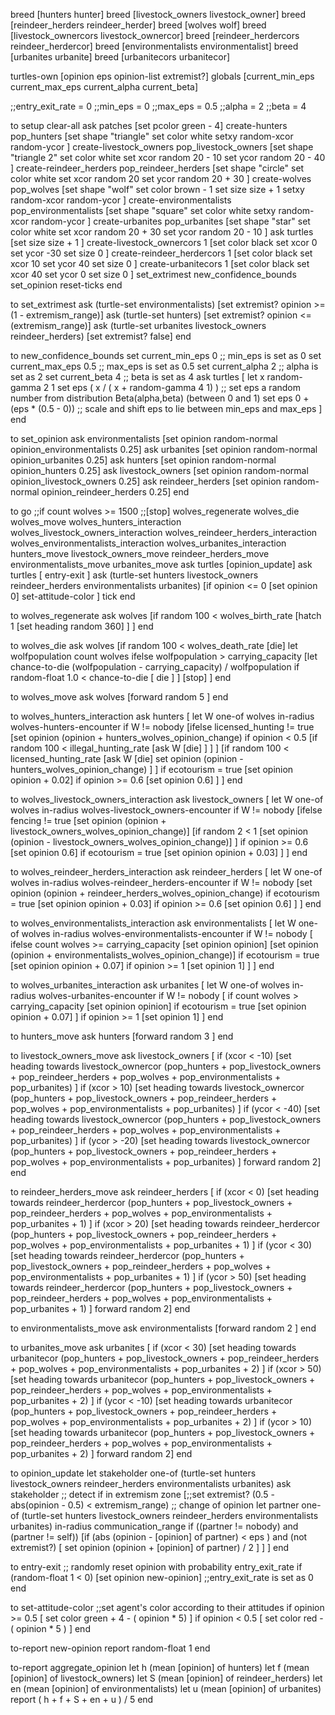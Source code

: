 breed [hunters hunter]
breed [livestock_owners livestock_owner]
breed [reindeer_herders reindeer_herder]
breed [wolves wolf]
breed [livestock_ownercors livestock_ownercor]
breed [reindeer_herdercors reindeer_herdercor]
breed [environmentalists environmentalist]
breed [urbanites urbanite]
breed [urbanitecors urbanitecor]



turtles-own [opinion eps opinion-list extremist?]
globals [current_min_eps current_max_eps current_alpha current_beta]

;;entry_exit_rate = 0
;;min_eps = 0
;;max_eps = 0.5
;;alpha = 2
;;beta = 4




to setup
  clear-all
  ask patches
  [set pcolor green - 4]
  create-hunters pop_hunters
  [set shape "triangle"
    set color white
    setxy random-xcor random-ycor
   ]
  create-livestock_owners pop_livestock_owners
  [set shape "triangle 2"
    set color white
    set xcor random 20 - 10
    set ycor random 20 - 40
  ]
  create-reindeer_herders pop_reindeer_herders
  [set shape "circle"
    set color white
    set xcor random 20
    set ycor random 20 + 30
  ]
  create-wolves pop_wolves
  [set shape "wolf"
   set color brown - 1
   set size size + 1
   setxy random-xcor random-ycor
    ]
  create-environmentalists pop_environmentalists
  [set shape "square"
    set color white
    setxy random-xcor random-ycor
  ]
  create-urbanites pop_urbanites
  [set shape "star"
    set color white
    set xcor random 20 + 30
    set ycor random 20 - 10
  ]
  ask turtles
  [set size size + 1
  ]
  create-livestock_ownercors 1
  [set color black
    set xcor 0
    set ycor -30
    set size 0
  ]
  create-reindeer_herdercors 1
  [set color black
    set xcor 10
    set ycor 40
    set size 0
  ]
  create-urbanitecors 1
  [set color black
    set xcor 40
    set ycor 0
    set size 0
  ]
  set_extrimest
  new_confidence_bounds
  set_opinion
  reset-ticks
end

to set_extrimest
  ask (turtle-set environmentalists)
    [set extremist? opinion >= (1 - extremism_range)]
  ask (turtle-set hunters)
    [set extremist? opinion <= (extremism_range)]
  ask (turtle-set urbanites livestock_owners reindeer_herders)
    [set extremist? false]
end

to new_confidence_bounds
  set current_min_eps 0  ;; min_eps is set as 0
  set current_max_eps 0.5  ;; max_eps is set as 0.5
  set current_alpha 2  ;; alpha is set as 2
  set current_beta 4  ;; beta is set as 4
  ask turtles [
    let x random-gamma 2 1
    set eps ( x / ( x + random-gamma 4 1) ) ;; set eps a random number from distribution Beta(alpha,beta) (between 0 and 1)
    set eps 0 + (eps * (0.5 - 0)) ;; scale and shift eps to lie between min_eps and max_eps
    ]
end

to set_opinion
  ask environmentalists
    [set opinion random-normal opinion_environmentalists 0.25]
  ask urbanites
    [set opinion random-normal opinion_urbanites 0.25]
  ask hunters
    [set opinion random-normal opinion_hunters 0.25]
  ask livestock_owners
    [set opinion random-normal opinion_livestock_owners 0.25]
  ask reindeer_herders
    [set opinion random-normal opinion_reindeer_herders 0.25]
end



to go
  ;;if count wolves >= 1500
    ;;[stop]
  wolves_regenerate
  wolves_die
  wolves_move
  wolves_hunters_interaction
  wolves_livestock_owners_interaction
  wolves_reindeer_herders_interaction
  wolves_environmentalists_interaction
  wolves_urbanites_interaction
  hunters_move
  livestock_owners_move
  reindeer_herders_move
  environmentalists_move
  urbanites_move
  ask turtles [opinion_update]
  ask turtles [ entry-exit ]
  ask (turtle-set hunters livestock_owners reindeer_herders environmentalists urbanites)
    [if opinion <= 0
       [set opinion 0]
     set-attitude-color
    ]
  tick
end

to wolves_regenerate
  ask wolves
   [if random 100 < wolves_birth_rate
     [hatch 1
       [set heading random 360]
     ]
   ]
end

to wolves_die
  ask wolves
    [if random 100 < wolves_death_rate
      [die]
      let wolfpopulation count wolves
     ifelse wolfpopulation > carrying_capacity
     [let chance-to-die (wolfpopulation - carrying_capacity) / wolfpopulation
     if random-float 1.0 < chance-to-die
      [ die ]
     ]
      [stop]
    ]
end

to wolves_move
  ask wolves
  [forward random 5
  ]
end

to wolves_hunters_interaction
  ask hunters
  [
    let W one-of wolves in-radius wolves-hunters-encounter
    if W != nobody
        [ifelse licensed_hunting != true
           [set opinion (opinion + hunters_wolves_opinion_change)
            if opinion < 0.5
                [if random 100 < illegal_hunting_rate
                 [ask W [die]
                 ]
                ]
            ]
            [if random 100 < licensed_hunting_rate
                  [ask W [die]
                   set opinion (opinion - hunters_wolves_opinion_change)
                  ]
             ]
         if ecotourism = true
            [set opinion opinion + 0.02]
         if opinion >= 0.6
           [set opinion 0.6]
        ]
  ]
end

to wolves_livestock_owners_interaction
  ask livestock_owners
  [
    let W one-of wolves in-radius wolves-livestock_owners-encounter
    if W != nobody
       [ifelse fencing != true
             [set opinion (opinion + livestock_owners_wolves_opinion_change)]
             [if random 2 < 1
                 [set opinion (opinion - livestock_owners_wolves_opinion_change)]
             ]
        if opinion >= 0.6
             [set opinion 0.6]
        if ecotourism = true
             [set opinion opinion + 0.03]
        ]
  ]
end

to wolves_reindeer_herders_interaction
  ask reindeer_herders
  [
    let W one-of wolves in-radius wolves-reindeer_herders-encounter
    if W != nobody
    [set opinion (opinion + reindeer_herders_wolves_opinion_change)
     if ecotourism = true
          [set opinion opinion + 0.03]
     if opinion >= 0.6
         [set opinion 0.6]
    ]
  ]
end

to wolves_environmentalists_interaction
  ask environmentalists
  [
    let W one-of wolves in-radius wolves-environmentalists-encounter
    if W != nobody
    [
      ifelse count wolves >= carrying_capacity
         [set opinion opinion]
         [set opinion (opinion + environmentalists_wolves_opinion_change)]
      if ecotourism = true
         [set opinion opinion + 0.07]
      if opinion >= 1
         [set opinion 1]
    ]
  ]
end

to wolves_urbanites_interaction
  ask urbanites
  [
    let W one-of wolves in-radius wolves-urbanites-encounter
    if W != nobody
    [
      if count wolves > carrying_capacity
        [set opinion opinion]
      if ecotourism = true
        [set opinion opinion + 0.07]
    ]
    if opinion >= 1
          [set opinion 1]
  ]
end

to hunters_move
  ask hunters
  [forward random 3
  ]
end

to livestock_owners_move
  ask livestock_owners
  [
    if (xcor < -10)
    [set heading towards livestock_ownercor (pop_hunters + pop_livestock_owners + pop_reindeer_herders + pop_wolves + pop_environmentalists + pop_urbanites)
        ]
    if (xcor > 10)
    [set heading towards livestock_ownercor (pop_hunters + pop_livestock_owners + pop_reindeer_herders + pop_wolves + pop_environmentalists + pop_urbanites)
        ]
    if (ycor < -40)
    [set heading towards livestock_ownercor (pop_hunters + pop_livestock_owners + pop_reindeer_herders + pop_wolves + pop_environmentalists + pop_urbanites)
        ]
    if (ycor > -20)
    [set heading towards livestock_ownercor (pop_hunters + pop_livestock_owners + pop_reindeer_herders + pop_wolves + pop_environmentalists + pop_urbanites)
        ]
    forward random 2]
end

to reindeer_herders_move
  ask reindeer_herders
  [
    if (xcor < 0)
    [set heading towards reindeer_herdercor (pop_hunters + pop_livestock_owners + pop_reindeer_herders + pop_wolves + pop_environmentalists + pop_urbanites + 1)
        ]
    if (xcor > 20)
    [set heading towards reindeer_herdercor (pop_hunters + pop_livestock_owners + pop_reindeer_herders + pop_wolves + pop_environmentalists + pop_urbanites + 1)
        ]
    if (ycor < 30)
    [set heading towards reindeer_herdercor (pop_hunters + pop_livestock_owners + pop_reindeer_herders + pop_wolves + pop_environmentalists + pop_urbanites + 1)
        ]
    if (ycor > 50)
      [set heading towards reindeer_herdercor (pop_hunters + pop_livestock_owners + pop_reindeer_herders + pop_wolves + pop_environmentalists + pop_urbanites + 1)
        ]
    forward random 2]
end

to environmentalists_move
  ask environmentalists
  [forward random 2
  ]
end

to urbanites_move
  ask urbanites
  [
    if (xcor < 30)
    [set heading towards urbanitecor (pop_hunters + pop_livestock_owners + pop_reindeer_herders + pop_wolves + pop_environmentalists + pop_urbanites + 2)
        ]
    if (xcor > 50)
    [set heading towards urbanitecor (pop_hunters + pop_livestock_owners + pop_reindeer_herders + pop_wolves + pop_environmentalists + pop_urbanites + 2)
        ]
    if (ycor < -10)
    [set heading towards urbanitecor (pop_hunters + pop_livestock_owners + pop_reindeer_herders + pop_wolves + pop_environmentalists + pop_urbanites + 2)
        ]
    if (ycor > 10)
      [set heading towards urbanitecor (pop_hunters + pop_livestock_owners + pop_reindeer_herders + pop_wolves + pop_environmentalists + pop_urbanites + 2)
        ]
    forward random 2]
end

to opinion_update
  let stakeholder one-of (turtle-set hunters livestock_owners reindeer_herders environmentalists urbanites)
  ask stakeholder
  ;; detect if in extremism zone
  [;;set extremist? (0.5 - abs(opinion - 0.5) < extremism_range)
  ;; change of opinion
  let partner one-of (turtle-set hunters livestock_owners reindeer_herders environmentalists urbanites) in-radius communication_range
  if ((partner != nobody) and (partner != self))
   [if (abs (opinion - [opinion] of partner) < eps ) and (not extremist?) [
     set opinion (opinion + [opinion] of partner) / 2
   ]
   ]
  ]
end

to entry-exit
  ;; randomly reset opinion with probability entry_exit_rate
  if (random-float 1 < 0) [set opinion new-opinion] ;;entry_exit_rate is set as 0
end

to set-attitude-color
  ;;set agent's color according to their attitudes
  if opinion >= 0.5
    [ set color green + 4 - ( opinion * 5) ]
  if opinion < 0.5
    [ set color red - ( opinion * 5 ) ]
end

to-report new-opinion
  report random-float 1
end

to-report aggregate_opinion
  let h (mean [opinion] of hunters)
  let f (mean [opinion] of livestock_owners)
  let S (mean [opinion] of reindeer_herders)
  let en (mean [opinion] of environmentalists)
  let u (mean [opinion] of urbanites)
  report ( h + f + S + en + u ) / 5
end
